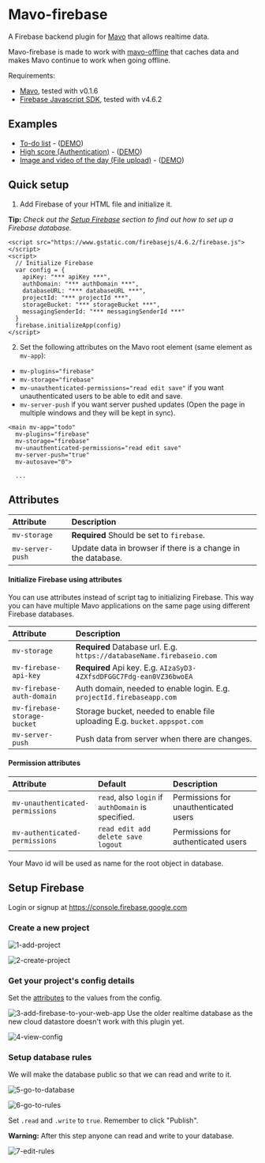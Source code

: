 # Mavo-firebase

A Firebase backend plugin for [Mavo](https://mavo.io) that allows realtime data.

Mavo-firebase is made to work with [mavo-offline](https://github.com/valterkraemer/mavo-offline) that caches data and makes Mavo continue to work when going offline.

Requirements:

- [Mavo](https://mavo.io/get/), tested with v0.1.6
- [Firebase Javascript SDK](https://github.com/firebase/firebase-js-sdk), tested with v4.6.2

## Examples

- [To-do list](https://github.com/valterkraemer/mavo-firebase/tree/master/examples/todo) - ([DEMO](https://valterkraemer.github.io/mavo-firebase/examples/todo/))
- [High score (Authentication)](https://github.com/valterkraemer/mavo-firebase/tree/master/examples/authentication) - ([DEMO](https://valterkraemer.github.io/mavo-firebase/examples/authentication/))
- [Image and video of the day (File upload)](https://github.com/valterkraemer/mavo-firebase/tree/master/examples/file-storage) - ([DEMO](https://valterkraemer.github.io/mavo-firebase/examples/file-storage/))

## Quick setup

1. Add Firebase of your HTML file and initialize it.

**Tip:** *Check out the [Setup Firebase](#setup-firebase) section to find out how to set up a Firebase database.*

```
<script src="https://www.gstatic.com/firebasejs/4.6.2/firebase.js"></script>
<script>
  // Initialize Firebase
  var config = {
    apiKey: "*** apiKey ***",
    authDomain: "*** authDomain ***",
    databaseURL: "*** databaseURL ***",
    projectId: "*** projectId ***",
    storageBucket: "*** storageBucket ***",
    messagingSenderId: "*** messagingSenderId ***"
  }
  firebase.initializeApp(config)
</script>
```

2. Set the following attributes on the Mavo root element (same element as `mv-app`):
- `mv-plugins="firebase"`
- `mv-storage="firebase"`
- `mv-unauthenticated-permissions="read edit save"` if you want unauthenticated users to be able to edit and save.
- `mv-server-push` if you want server pushed updates (Open the page in multiple windows and they will be kept in sync).

```
<main mv-app="todo"
  mv-plugins="firebase"
  mv-storage="firebase"
  mv-unauthenticated-permissions="read edit save"
  mv-server-push="true"
  mv-autosave="0">

  ...
```

## Attributes

| Attribute                        | Description
|:---------------------------------|:------------------------------------------------------------ |
| `mv-storage`                     | **Required** Should be set to `firebase`.                    |
| `mv-server-push`                 | Update data in browser if there is a change in the database. |

#### Initialize Firebase using attributes

You can use attributes instead of script tag to initializing Firebase. This way you can have multiple Mavo applications on the same page using different Firebase databases.

| Attribute                        | Description
|:---------------------------------|:-------------------------------------------------------------------------- |
| `mv-storage`                     | **Required** Database url. E.g. `https://databaseName.firebaseio.com`      |
| `mv-firebase-api-key`            | **Required** Api key. E.g. `AIzaSyD3-4ZXfsdDFGGC7Fdg-ean0VZ36bwoEA`        |
| `mv-firebase-auth-domain`        | Auth domain, needed to enable login. E.g. `projectId.firebaseapp.com`      |
| `mv-firebase-storage-bucket`     | Storage bucket, needed to enable file uploading E.g. `bucket.appspot.com`  |
| `mv-server-push`                 | Push data from server when there are changes.                              |

#### Permission attributes

| Attribute                        | Default                                            | Description                           |
|:-------------------------------- |:-------------------------------------------------- |:------------------------------------- |
| `mv-unauthenticated-permissions` | `read`, also `login` if `authDomain` is specified. | Permissions for unauthenticated users |
| `mv-authenticated-permissions`   | `read edit add delete save logout`                 | Permissions for authenticated users   |

Your Mavo id will be used as name for the root object in database.

## Setup Firebase

Login or signup at https://console.firebase.google.com

### Create a new project

![1-add-project](assets/images/1-add-project.png "Add project")

![2-create-project](assets/images/2-create-project.png "Create project")

### Get your project's config details

Set the [attributes](#attributes) to the values from the config.

![3-add-firebase-to-your-web-app](assets/images/3-add-firebase-to-your-web-app.png "Add firebase to your web app") Use the older realtime database as the new cloud datastore doesn't work with this plugin yet.

![4-view-config](assets/images/4-view-config.png "View config")

### Setup database rules

We will make the database public so that we can read and write to it.

![5-go-to-database](assets/images/5-go-to-database.png "Go to database")

![6-go-to-rules](assets/images/6-go-to-rules.png "Go to rules")

Set `.read` and `.write` to `true`. Remember to click "Publish".

**Warning:** After this step anyone can read and write to your database.

![7-edit-rules](assets/images/7-edit-rules.png "Edit rules")
